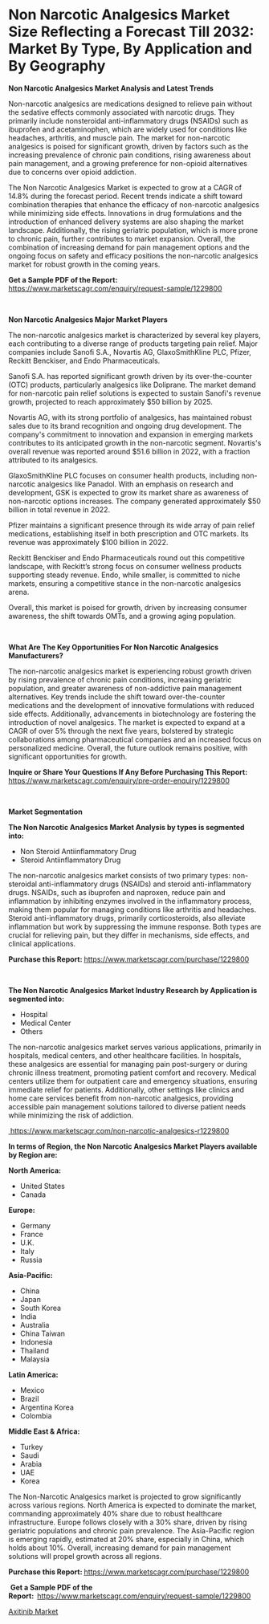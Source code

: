 <p><h1>Non Narcotic Analgesics Market Size Reflecting a Forecast Till 2032: Market By Type, By Application and By Geography</h1></p><p><strong>Non Narcotic Analgesics Market Analysis and Latest Trends</strong></p>
<p><p>Non-narcotic analgesics are medications designed to relieve pain without the sedative effects commonly associated with narcotic drugs. They primarily include nonsteroidal anti-inflammatory drugs (NSAIDs) such as ibuprofen and acetaminophen, which are widely used for conditions like headaches, arthritis, and muscle pain. The market for non-narcotic analgesics is poised for significant growth, driven by factors such as the increasing prevalence of chronic pain conditions, rising awareness about pain management, and a growing preference for non-opioid alternatives due to concerns over opioid addiction. </p><p>The Non Narcotic Analgesics Market is expected to grow at a CAGR of 14.8% during the forecast period. Recent trends indicate a shift toward combination therapies that enhance the efficacy of non-narcotic analgesics while minimizing side effects. Innovations in drug formulations and the introduction of enhanced delivery systems are also shaping the market landscape. Additionally, the rising geriatric population, which is more prone to chronic pain, further contributes to market expansion. Overall, the combination of increasing demand for pain management options and the ongoing focus on safety and efficacy positions the non-narcotic analgesics market for robust growth in the coming years.</p></p>
<p><strong>Get a Sample PDF of the Report:&nbsp;</strong> <a href="https://www.marketscagr.com/enquiry/request-sample/1229800?utm_campaign=2039&utm_medium=2&utm_source=Github&utm_content=ia&utm_term=08032025&utm_id=non-narcotic-analgesics">https://www.marketscagr.com/enquiry/request-sample/1229800</a></p>
<p>&nbsp;</p>
<p><strong>Non Narcotic Analgesics Major Market Players</strong></p>
<p><p>The non-narcotic analgesics market is characterized by several key players, each contributing to a diverse range of products targeting pain relief. Major companies include Sanofi S.A., Novartis AG, GlaxoSmithKline PLC, Pfizer, Reckitt Benckiser, and Endo Pharmaceuticals.</p><p>Sanofi S.A. has reported significant growth driven by its over-the-counter (OTC) products, particularly analgesics like Doliprane. The market demand for non-narcotic pain relief solutions is expected to sustain Sanofi's revenue growth, projected to reach approximately $50 billion by 2025.</p><p>Novartis AG, with its strong portfolio of analgesics, has maintained robust sales due to its brand recognition and ongoing drug development. The company's commitment to innovation and expansion in emerging markets contributes to its anticipated growth in the non-narcotic segment. Novartis's overall revenue was reported around $51.6 billion in 2022, with a fraction attributed to its analgesics.</p><p>GlaxoSmithKline PLC focuses on consumer health products, including non-narcotic analgesics like Panadol. With an emphasis on research and development, GSK is expected to grow its market share as awareness of non-narcotic options increases. The company generated approximately $50 billion in total revenue in 2022.</p><p>Pfizer maintains a significant presence through its wide array of pain relief medications, establishing itself in both prescription and OTC markets. Its revenue was approximately $100 billion in 2022.</p><p>Reckitt Benckiser and Endo Pharmaceuticals round out this competitive landscape, with Reckitt’s strong focus on consumer wellness products supporting steady revenue. Endo, while smaller, is committed to niche markets, ensuring a competitive stance in the non-narcotic analgesics arena. </p><p>Overall, this market is poised for growth, driven by increasing consumer awareness, the shift towards OMTs, and a growing aging population.</p></p>
<p>&nbsp;</p>
<p><strong>What Are The Key Opportunities For Non Narcotic Analgesics Manufacturers?</strong></p>
<p><p>The non-narcotic analgesics market is experiencing robust growth driven by rising prevalence of chronic pain conditions, increasing geriatric population, and greater awareness of non-addictive pain management alternatives. Key trends include the shift toward over-the-counter medications and the development of innovative formulations with reduced side effects. Additionally, advancements in biotechnology are fostering the introduction of novel analgesics. The market is expected to expand at a CAGR of over 5% through the next five years, bolstered by strategic collaborations among pharmaceutical companies and an increased focus on personalized medicine. Overall, the future outlook remains positive, with significant opportunities for growth.</p></p>
<p><strong>Inquire or Share Your Questions If Any Before Purchasing This Report:</strong> <a href="https://www.marketscagr.com/enquiry/pre-order-enquiry/1229800?utm_campaign=2039&utm_medium=2&utm_source=Github&utm_content=ia&utm_term=08032025&utm_id=non-narcotic-analgesics">https://www.marketscagr.com/enquiry/pre-order-enquiry/1229800</a></p>
<p>&nbsp;</p>
<p><strong>Market Segmentation</strong></p>
<p><strong>The Non Narcotic Analgesics Market Analysis by types is segmented into:</strong></p>
<p><ul><li>Non Steroid Antiinflammatory Drug</li><li>Steroid Antiinflammatory Drug</li></ul></p>
<p><p>The non-narcotic analgesics market consists of two primary types: non-steroidal anti-inflammatory drugs (NSAIDs) and steroid anti-inflammatory drugs. NSAIDs, such as ibuprofen and naproxen, reduce pain and inflammation by inhibiting enzymes involved in the inflammatory process, making them popular for managing conditions like arthritis and headaches. Steroid anti-inflammatory drugs, primarily corticosteroids, also alleviate inflammation but work by suppressing the immune response. Both types are crucial for relieving pain, but they differ in mechanisms, side effects, and clinical applications.</p></p>
<p><strong>Purchase this Report:&nbsp;</strong><a href="https://www.marketscagr.com/purchase/1229800?utm_campaign=2039&utm_medium=2&utm_source=Github&utm_content=ia&utm_term=08032025&utm_id=non-narcotic-analgesics">https://www.marketscagr.com/purchase/1229800</a></p>
<p>&nbsp;</p>
<p><strong>The Non Narcotic Analgesics Market Industry Research by Application is segmented into:</strong></p>
<p><ul><li>Hospital</li><li>Medical Center</li><li>Others</li></ul></p>
<p><p>The non-narcotic analgesics market serves various applications, primarily in hospitals, medical centers, and other healthcare facilities. In hospitals, these analgesics are essential for managing pain post-surgery or during chronic illness treatment, promoting patient comfort and recovery. Medical centers utilize them for outpatient care and emergency situations, ensuring immediate relief for patients. Additionally, other settings like clinics and home care services benefit from non-narcotic analgesics, providing accessible pain management solutions tailored to diverse patient needs while minimizing the risk of addiction.</p></p>
<p><a href="https://www.marketscagr.com/non-narcotic-analgesics-r1229800?utm_campaign=2039&utm_medium=2&utm_source=Github&utm_content=ia&utm_term=08032025&utm_id=non-narcotic-analgesics">&nbsp;https://www.marketscagr.com/non-narcotic-analgesics-r1229800</a></p>
<p><strong>In terms of Region, the Non Narcotic Analgesics Market Players available by Region are:</strong></p>
<p>
    <p> <strong> North America: </strong>
        <ul>
            <li>United States</li>
            <li>Canada</li>
        </ul>
        </p> 
    <p> <strong> Europe: </strong>
        <ul>
            <li>Germany</li>
            <li>France</li>
            <li>U.K.</li>
            <li>Italy</li>
            <li>Russia</li>
        </ul>
        </p> 
    <p> <strong> Asia-Pacific: </strong>
        <ul>
            <li>China</li>
            <li>Japan</li>
            <li>South Korea</li>
            <li>India</li>
            <li>Australia</li>
            <li>China Taiwan</li>
            <li>Indonesia</li>
            <li>Thailand</li>
            <li>Malaysia</li>
        </ul>
        </p> 
    <p> <strong> Latin America: </strong>
        <ul>
            <li>Mexico</li>
            <li>Brazil</li>
            <li>Argentina Korea</li>
            <li>Colombia</li>
        </ul>
        </p> 
    <p> <strong> Middle East & Africa: </strong>
        <ul>
            <li>Turkey</li>
            <li>Saudi</li>
            <li>Arabia</li>
            <li>UAE</li>
            <li>Korea</li>
        </ul>
    </p>
    </p>
<p><p>The Non-Narcotic Analgesics market is projected to grow significantly across various regions. North America is expected to dominate the market, commanding approximately 40% share due to robust healthcare infrastructure. Europe follows closely with a 30% share, driven by rising geriatric populations and chronic pain prevalence. The Asia-Pacific region is emerging rapidly, estimated at 20% share, especially in China, which holds about 10%. Overall, increasing demand for pain management solutions will propel growth across all regions.</p></p>
<p><strong>Purchase this Report: </strong><a href="https://www.marketscagr.com/purchase/1229800?utm_campaign=2039&utm_medium=2&utm_source=Github&utm_content=ia&utm_term=08032025&utm_id=non-narcotic-analgesics">https://www.marketscagr.com/purchase/1229800</a></p>
<p>&nbsp;<strong>Get a Sample PDF of the Report:&nbsp;&nbsp;</strong><a href="https://www.marketscagr.com/enquiry/request-sample/1229800?utm_campaign=2039&utm_medium=2&utm_source=Github&utm_content=ia&utm_term=08032025&utm_id=non-narcotic-analgesics">https://www.marketscagr.com/enquiry/request-sample/1229800</a></p>
<p><strong></strong></p>
<p><p><a href="https://github.com/SamiaChowdhury801/Market-Research-Report-List-2/blob/main/axitinib-market.md?utm_campaign=2039&utm_medium=2&utm_source=Github&utm_content=ia&utm_term=08032025&utm_id=non-narcotic-analgesics">Axitinib Market</a></p></p>